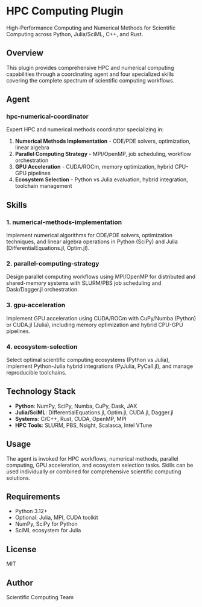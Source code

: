 # HPC Computing Plugin

High-Performance Computing and Numerical Methods for Scientific Computing across Python, Julia/SciML, C++, and Rust.

## Overview

This plugin provides comprehensive HPC and numerical computing capabilities through a coordinating agent and four specialized skills covering the complete spectrum of scientific computing workflows.

## Agent

### hpc-numerical-coordinator

Expert HPC and numerical methods coordinator specializing in:

1. **Numerical Methods Implementation** - ODE/PDE solvers, optimization, linear algebra
2. **Parallel Computing Strategy** - MPI/OpenMP, job scheduling, workflow orchestration
3. **GPU Acceleration** - CUDA/ROCm, memory optimization, hybrid CPU-GPU pipelines
4. **Ecosystem Selection** - Python vs Julia evaluation, hybrid integration, toolchain management

## Skills

### 1. numerical-methods-implementation
Implement numerical algorithms for ODE/PDE solvers, optimization techniques, and linear algebra operations in Python (SciPy) and Julia (DifferentialEquations.jl, Optim.jl).

### 2. parallel-computing-strategy
Design parallel computing workflows using MPI/OpenMP for distributed and shared-memory systems with SLURM/PBS job scheduling and Dask/Dagger.jl orchestration.

### 3. gpu-acceleration
Implement GPU acceleration using CUDA/ROCm with CuPy/Numba (Python) or CUDA.jl (Julia), including memory optimization and hybrid CPU-GPU pipelines.

### 4. ecosystem-selection
Select optimal scientific computing ecosystems (Python vs Julia), implement Python-Julia hybrid integrations (PyJulia, PyCall.jl), and manage reproducible toolchains.

## Technology Stack

- **Python**: NumPy, SciPy, Numba, CuPy, Dask, JAX
- **Julia/SciML**: DifferentialEquations.jl, Optim.jl, CUDA.jl, Dagger.jl
- **Systems**: C/C++, Rust, CUDA, OpenMP, MPI
- **HPC Tools**: SLURM, PBS, Nsight, Scalasca, Intel VTune

## Usage

The agent is invoked for HPC workflows, numerical methods, parallel computing, GPU acceleration, and ecosystem selection tasks. Skills can be used individually or combined for comprehensive scientific computing solutions.

## Requirements

- Python 3.12+
- Optional: Julia, MPI, CUDA toolkit
- NumPy, SciPy for Python
- SciML ecosystem for Julia

## License

MIT

## Author

Scientific Computing Team
